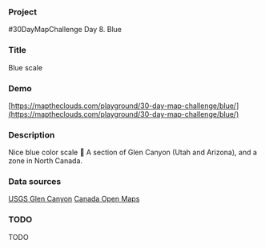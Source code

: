 ### Project

#30DayMapChallenge Day 8. Blue

### Title

Blue scale

### Demo

[https://maptheclouds.com/playground/30-day-map-challenge/blue/](https://maptheclouds.com/playground/30-day-map-challenge/blue/)

### Description

Nice blue color scale 🔷 A section of Glen Canyon (Utah and Arizona), and a zone in North Canada.

### Data sources

[USGS Glen Canyon](https://www.sciencebase.gov/catalog/item/5c79a462e4b0fe48cb5144dc)
[Canada Open Maps](https://search.open.canada.ca/openmap/957782bf-847c-4644-a757-e383c0057995)

### TODO

TODO
